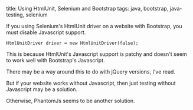 title: Using HtmlUnit, Selenium and Bootstrap
tags: java, bootstrap, java-testing, selenium

If you using Selenium's HtmlUnit driver on a website with Bootstrap, you must disable Javascript support.

    HtmlUnitDriver driver = new HtmlUnitDriver(false);
    
This is because HtmlUnit's Javascript support is patchy and doesn't seem to work well with Bootstrap's Javascript.

There may be a way around this to do with jQuery versions, I've read.

But if your website works without Javascript, then just testing without Javascript may be a solution.

Otherwise, PhantomJs seems to be another solution.
